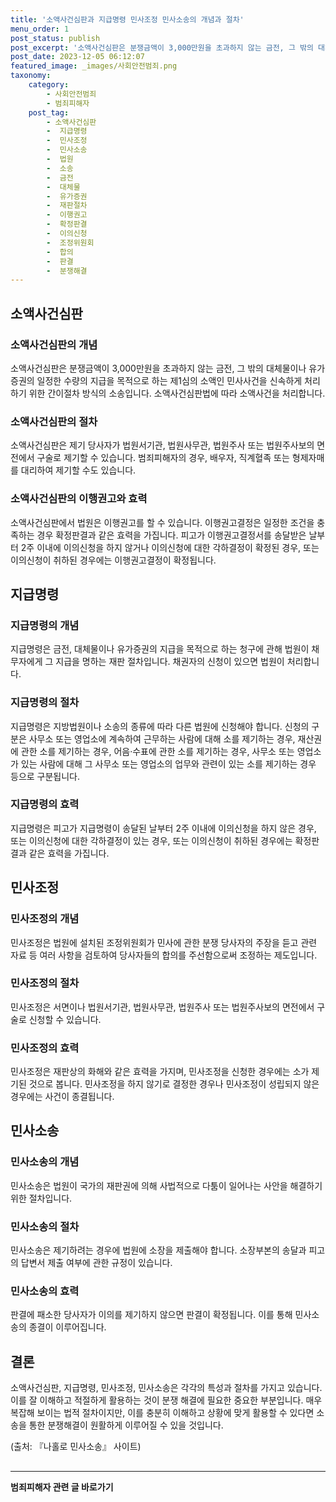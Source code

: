 ```yaml
---
title: '소액사건심판과 지급명령 민사조정 민사소송의 개념과 절차'
menu_order: 1
post_status: publish
post_excerpt: '소액사건심판은 분쟁금액이 3,000만원을 초과하지 않는 금전, 그 밖의 대체물이나 유가증권의 일정한 수량의 지급을 목적으로 하는 제1심의 소액인 민사사건을 신속하게 처리하기 위한 간이절차 방식의 소송입니다. 소액사건심판법에 따라 소액사건을 처리합니다.'
post_date: 2023-12-05 06:12:07
featured_image: _images/사회안전범죄.png
taxonomy:
    category:
        - 사회안전범죄
        - 범죄피해자
    post_tag:
        - 소액사건심판
        -  지급명령
        -  민사조정
        -  민사소송
        -  법원
        -  소송
        -  금전
        -  대체물
        -  유가증권
        -  재판절차
        -  이행권고
        -  확정판결
        -  이의신청
        -  조정위원회
        -  합의
        -  판결
        -  분쟁해결
---
```



## 소액사건심판

### 소액사건심판의 개념

소액사건심판은 분쟁금액이 3,000만원을 초과하지 않는 금전, 그 밖의 대체물이나 유가증권의 일정한 수량의 지급을 목적으로 하는 제1심의 소액인 민사사건을 신속하게 처리하기 위한 간이절차 방식의 소송입니다. 소액사건심판법에 따라 소액사건을 처리합니다.

### 소액사건심판의 절차

소액사건심판은 제기 당사자가 법원서기관, 법원사무관, 법원주사 또는 법원주사보의 면전에서 구술로 제기할 수 있습니다. 범죄피해자의 경우, 배우자, 직계혈족 또는 형제자매를 대리하여 제기할 수도 있습니다.

### 소액사건심판의 이행권고와 효력

소액사건심판에서 법원은 이행권고를 할 수 있습니다. 이행권고결정은 일정한 조건을 충족하는 경우 확정판결과 같은 효력을 가집니다. 피고가 이행권고결정서를 송달받은 날부터 2주 이내에 이의신청을 하지 않거나 이의신청에 대한 각하결정이 확정된 경우, 또는 이의신청이 취하된 경우에는 이행권고결정이 확정됩니다.

## 지급명령

### 지급명령의 개념

지급명령은 금전, 대체물이나 유가증권의 지급을 목적으로 하는 청구에 관해 법원이 채무자에게 그 지급을 명하는 재판 절차입니다. 채권자의 신청이 있으면 법원이 처리합니다.

### 지급명령의 절차

지급명령은 지방법원이나 소송의 종류에 따라 다른 법원에 신청해야 합니다. 신청의 구분은 사무소 또는 영업소에 계속하여 근무하는 사람에 대해 소를 제기하는 경우, 재산권에 관한 소를 제기하는 경우, 어음·수표에 관한 소를 제기하는 경우, 사무소 또는 영업소가 있는 사람에 대해 그 사무소 또는 영업소의 업무와 관련이 있는 소를 제기하는 경우 등으로 구분됩니다.

### 지급명령의 효력

지급명령은 피고가 지급명령이 송달된 날부터 2주 이내에 이의신청을 하지 않은 경우, 또는 이의신청에 대한 각하결정이 있는 경우, 또는 이의신청이 취하된 경우에는 확정판결과 같은 효력을 가집니다.

## 민사조정

### 민사조정의 개념

민사조정은 법원에 설치된 조정위원회가 민사에 관한 분쟁 당사자의 주장을 듣고 관련 자료 등 여러 사항을 검토하여 당사자들의 합의를 주선함으로써 조정하는 제도입니다.

### 민사조정의 절차

민사조정은 서면이나 법원서기관, 법원사무관, 법원주사 또는 법원주사보의 면전에서 구술로 신청할 수 있습니다.

### 민사조정의 효력

민사조정은 재판상의 화해와 같은 효력을 가지며, 민사조정을 신청한 경우에는 소가 제기된 것으로 봅니다. 민사조정을 하지 않기로 결정한 경우나 민사조정이 성립되지 않은 경우에는 사건이 종결됩니다.

## 민사소송

### 민사소송의 개념

민사소송은 법원이 국가의 재판권에 의해 사법적으로 다툼이 일어나는 사안을 해결하기 위한 절차입니다.

### 민사소송의 절차

민사소송은 제기하려는 경우에 법원에 소장을 제출해야 합니다. 소장부본의 송달과 피고의 답변서 제출 여부에 관한 규정이 있습니다.

### 민사소송의 효력

판결에 패소한 당사자가 이의를 제기하지 않으면 판결이 확정됩니다. 이를 통해 민사소송의 종결이 이루어집니다.

## 결론

소액사건심판, 지급명령, 민사조정, 민사소송은 각각의 특성과 절차를 가지고 있습니다. 이를 잘 이해하고 적절하게 활용하는 것이 분쟁 해결에 필요한 중요한 부분입니다. 매우 복잡해 보이는 법적 절차이지만, 이를 충분히 이해하고 상황에 맞게 활용할 수 있다면 소송을 통한 분쟁해결이 원활하게 이루어질 수 있을 것입니다. 

(출처: 『나홀로 민사소송』 사이트)

##  
<!-- wp:separator -->
<hr class="wp-block-separator has-alpha-channel-opacity"/>
<!-- /wp:separator -->

<!-- wp:group {"backgroundColor":"base","layout":{"type":"constrained"}} -->
<div class="wp-block-group has-base-background-color has-background"><!-- wp:paragraph {"align":"center","fontSize":"medium"} -->
<p class="has-text-align-center has-large-font-size"><strong>범죄피해자 관련 글 바로가기</strong></p>
<!-- /wp:paragraph -->


<!-- wp:latest-posts
{"categories":[{"id":30771,"count":19,"description":"","link":"https://uknowlaw.com/category/%eb%b2%94%ec%a3%84%ed%94%bc%ed%95%b4%ec%9e%90/","name":"범죄피해자","slug":"범죄피해자","taxonomy":"category","parent":0,"meta":[],"_links":{"self":[{"href":"https://uknowlaw.com/wp-json/wp/v2/categories/30771"}],"collection":[{"href":"https://uknowlaw.com/wp-json/wp/v2/categories"}],"about":[{"href":"https://uknowlaw.com/wp-json/wp/v2/taxonomies/category"}],"wp:post_type":[{"href":"https://uknowlaw.com/wp-json/wp/v2/posts?categories=30771"}],"curies":[{"name":"wp","href":"https://api.w.org/{rel}","templated":true}]}}],"postsToShow":100,"excerptLength":28,"postLayout":"grid","columns":2,"featuredImageAlign":"left","featuredImageSizeSlug":"large","fontSize":"small"} /--></div>
<!-- /wp:group -->